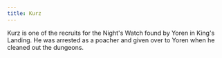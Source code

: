 ```yaml
---
title: Kurz
---
```


Kurz is one of the recruits for the Night's Watch found by Yoren in King's Landing. He was arrested as a poacher and given over to Yoren when he cleaned out the dungeons.


